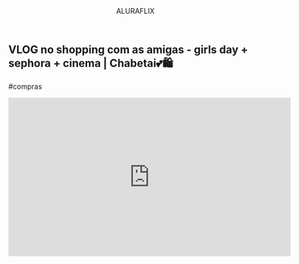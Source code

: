 <htm lang="pt-br">
<head>
    <link rel="stylesheet" href="styles.css" />
    <link rel="preconnect" href="https://fonts.googleapis.com">
<link rel="preconnect" href="https://fonts.gstatic.com" crossorigin>
<link href="https://fonts.googleapis.com/css2?family=Edu+AU+VIC+WA+NT+Pre:wght@400..700&display=swap" rel="stylesheet">
    <title> Aluraflix </title>
</head>

<body>

<header>ALURAFLIX</header>

<section>
<div class="chamada-texto">
<h1>VLOG no shopping com as amigas - girls day + sephora + cinema | Chabetai💕🛍️</h1>
<p>#compras</p>
</div>

<div><iframe width="560" height="315" src="https://www.youtube.com/embed/wx96PTz6t3M?si=U9P8N0qu_Z21x2Jm" title="YouTube video player" frameborder="0" allow="accelerometer; autoplay; clipboard-write; encrypted-media; gyroscope; picture-in-picture; web-share" referrerpolicy="strict-origin-when-cross-origin" allowfullscreen></iframe>
</div>
</section>

</body>

</hyml>
